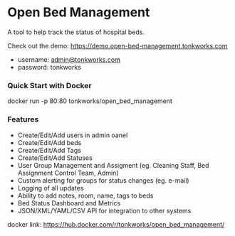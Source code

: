 # Open Bed Management
A tool to help track the status of hospital beds.

Check out the demo: https://demo.open-bed-management.tonkworks.com
* username: admin@tonkworks.com
* password: tonkworks

### Quick Start with Docker
docker run -p 80:80 tonkworks/open_bed_management

### Features
* Create/Edit/Add users in admin oanel
* Create/Edit/Add beds
* Create/Edit/Add Tags 
* Create/Edit/Add Statuses
* User Group Management and Assigment (eg. Cleaning Staff, Bed Assignment Control Team, Admin)
* Custom alerting for groups for status changes (eg. e-mail)
* Logging of all updates
* Ability to add notes, room, name, tags to beds
* Bed Status Dashboard and Metrics
* JSON/XML/YAML/CSV API for integration to other systems


docker link: https://hub.docker.com/r/tonkworks/open_bed_management/
